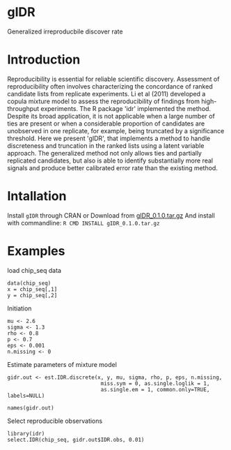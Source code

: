 # gIDR

Generalized irreproducbile discover rate

# Introduction

Reproducibility is essential for reliable scientific discovery. Assessment of reproducibility often involves characterizing the concordance of ranked candidate lists from replicate experiments. Li et al (2011) developed a copula mixture model to assess the reproducibility of findings from high-throughput experiments. The R package 'idr' implemented the method. Despite its broad application, it is not applicable when a large number of ties are present or when a considerable proportion of candidates are unobserved in one replicate, for example, being truncated by a significance threshold. Here we present 'gIDR', that implements a method to handle discreteness and truncation in the ranked lists using a latent variable approach. The generalized method not only allows ties and partially replicated candidates, but also is able to identify substantially more real signals and produce better calibrated error rate than the existing method.

# Intallation
Install `gIDR` through CRAN or <return>
Download from [gIDR_0.1.0.tar.gz](https://github.com/MonkeyLB/gIDR/blob/master/gIDR_0.1.0.tar.gz)
And install with commandline:
`R CMD INSTALL gIDR_0.1.0.tar.gz`
 
# Examples

load chip_seq data
```
data(chip_seq)
x = chip_seq[,1]
y = chip_seq[,2]
```
Initiation
```
mu <- 2.6
sigma <- 1.3
rho <- 0.8
p <- 0.7
eps <- 0.001
n.missing <- 0
```
Estimate parameters of mixture model
```
gidr.out <- est.IDR.discrete(x, y, mu, sigma, rho, p, eps, n.missing,
                              miss.sym = 0, as.single.loglik = 1,
                              as.single.em = 1, common.only=TRUE, labels=NULL)

names(gidr.out)
```
Select reproducible observations
```
library(idr)
select.IDR(chip_seq, gidr.out$IDR.obs, 0.01)
```
